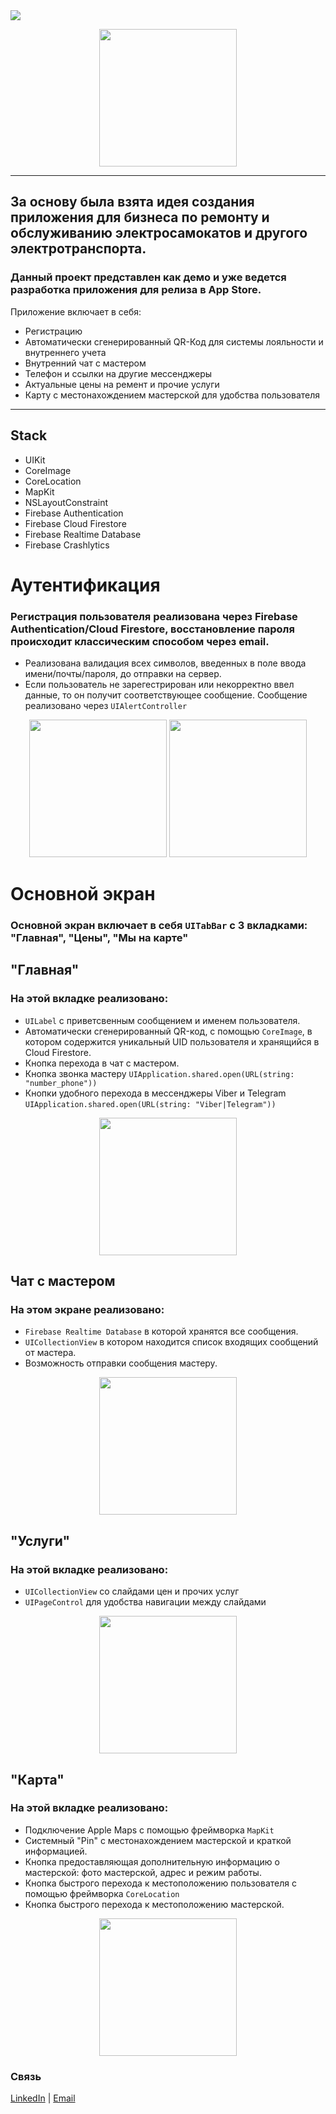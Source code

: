 <img src="https://img.shields.io/badge/Swift-UIKit-success">
<p align="center">
      <img src="https://github.com/catthug92/ERepair/blob/main/gif/logo.png" width="220">
</p>

---

## За основу была взята идея создания приложения для бизнеса по ремонту и обслуживанию электросамокатов и другого электротранспорта. 
### Данный проект представлен как демо и уже ведется разработка приложения для релиза в App Store.

Приложение включает в себя:
- Регистрацию
- Автоматически сгенерированный QR-Код для системы лояльности и внутреннего учета
- Внутренний чат с мастером
- Телефон и ссылки на другие мессенджеры
- Актуальные цены на ремент и прочие услуги
- Карту с местонахождением мастерской для удобства пользователя 

 
---

## Stack
- UIKit
- CoreImage
- CoreLocation 
- MapKit
- NSLayoutConstraint
- Firebase Authentication
- Firebase Cloud Firestore
- Firebase Realtime Database
- Firebase Crashlytics

# Аутентификация
### Регистрация пользователя реализована через Firebase Authentication/Cloud Firestore, восстановление пароля происходит классическим способом через email.
- Реализована валидация всех символов, введенных в поле ввода имени/почты/пароля, до отправки на сервер.
- Если пользователь не зарегестрирован или некорректно ввел данные, то он получит соответствующее сообщение. Сообщение реализовано через `UIAlertController`
<p align="center">
      <img src="https://github.com/catthug92/ERepair/blob/main/gif/auth.gif" width="220">  <img src="https://github.com/catthug92/ERepair/blob/main/gif/errorLogin.gif" width="220">
</p>

# Основной экран
### Основной экран включает в себя `UITabBar` с 3 вкладками: "Главная", "Цены", "Мы на карте"

## "Главная"
### На этой вкладке реализовано:
- `UILabel` с приветсвенным сообщением и именем пользователя.
- Автоматически сгенерированный QR-код, с помощью `CoreImage`, в котором содержится уникальный UID пользователя и хранящийся в Cloud Firestore.
- Кнопка перехода в чат с мастером.
- Кнопка звонка мастеру `UIApplication.shared.open(URL(string: "number_phone"))`
- Кнопки удобного перехода в мессенджеры Viber и Telegram `UIApplication.shared.open(URL(string: "Viber|Telegram"))`
<p align="center">
      <img src="https://github.com/catthug92/ERepair/blob/main/gif/main.gif" width="220">
</p>


## Чат с мастером
### На этом экране реализовано:
- `Firebase Realtime Database` в которой хранятся все сообщения.
- `UICollectionView` в котором находится список входящих сообщений от мастера.
- Возможность отправки сообщения мастеру.
<p align="center">
      <img src="https://github.com/catthug92/ERepair/blob/main/gif/chat.gif" width="220">
</p>


## "Услуги"
### На этой вкладке реализовано:
- `UICollectionView` со слайдами цен и прочих услуг
- `UIPageControl` для удобства навигации между слайдами 
<p align="center">
      <img src="https://github.com/catthug92/ERepair/blob/main/gif/catalog.gif" width="220">
</p>


## "Карта"
### На этой вкладке реализовано:
- Подключение Apple Maps с помощью фреймворка `MapKit`
- Системный "Pin" с местонахождением мастерской и краткой информацией.
- Кнопка предоставляющая дополнительную информацию о мастерской: фото мастерской, адрес и режим работы.
- Кнопка быстрого перехода к местоположению пользователя с помощью фреймворка `CoreLocation`
- Кнопка быстрого перехода к местоположению мастерской.
<p align="center">
      <img src="https://github.com/catthug92/ERepair/blob/main/gif/map.gif" width="220"> 
</p>


### Связь
[LinkedIn](https://www.linkedin.com/in/artem-swift/) | [Email](mailto:artem.ios.nikitin@gmail.com "artem.ios.nikitin@gmail.com")
